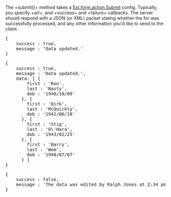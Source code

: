 The +submit()+ method takes a <a href="http://docs.sencha.com/extjs/5.0/apidocs/#!/api/Ext.form.action.Submit">Ext.form.action.Submit</a> config.
Typically, you specify +url+, and +success+ and +failure+ callbacks. The server should respond with a JSON (or XML) packet
stating whether the for was successfully processed, and any other information you'd like to send to the client.

<div type="expander" caption="Successful Response">
<pre>
{
    success : true,
    message : 'Data updated.'
}</pre>
</div>
<div type="expander" caption="Success Response with Data">
<pre>
{
    success : true,
    message : 'Data updated.',
    data: [ {
        first : 'Ron',
        last : 'Nasty',
        dob : '1940/10/09'
      }, {
        first : 'Dirk',
        last : 'McQuickly',
        dob : '1942/06/18'
      }, {
        first : 'Stig',
        last : 'O\'Hara',
        dob : '1943/02/25'
      }, {
        first : 'Barry',
        last : 'Wom',
        dob : '1940/07/07'
      } ]
}</pre>
</div>
<div type="expander" caption="Failure Response">
<pre>
{
    success : false,
    message : 'The data was edited by Ralph Jones at 2:34 pm. Please resubmit your changes.'
}
</pre>
</div>
